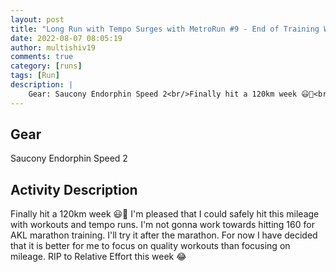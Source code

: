 ```yaml
---
layout: post
title: "Long Run with Tempo Surges with MetroRun #9 - End of Training Week 9"
date: 2022-08-07 08:05:19
author: multishiv19
comments: true
category: [runs]
tags: [Run]
description: |
    Gear: Saucony Endorphin Speed 2<br/>Finally hit a 120km week 😃🙌<br/>I'm pleased that I could safely hit this mileage with workouts and tempo runs.<br/>I'm not gonna work towards hitting 160 for AKL marathon training. I'll try it after the marathon.<br/>For now I have decided that it is better for me to focus on quality workouts than focusing on mileage.<br/>RIP to Relative Effort this week 😂
---
```


## Gear
Saucony Endorphin Speed 2

## Activity Description
Finally hit a 120km week 😃🙌
I'm pleased that I could safely hit this mileage with workouts and tempo runs.
I'm not gonna work towards hitting 160 for AKL marathon training. I'll try it after the marathon.
For now I have decided that it is better for me to focus on quality workouts than focusing on mileage.
RIP to Relative Effort this week 😂


<div width='100%' class='strava-embed-placeholder' data-embed-type='activity' data-embed-id='7594665711'></div>
<script src='https://strava-embeds.com/embed.js'></script>
